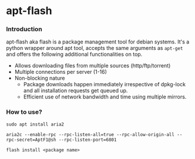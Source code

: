 # apt-flash

### Introduction
 
apt-flash aka flash is a package management tool for debian systems.
It's a python wrapper around apt tool, accepts the same arguments as `apt-get` and offers the following additional functionalities on top.

* Allows downloading files from multiple sources (http/ftp/torrent)
* Multiple connections per server (1-16)
* Non-blocking nature
  * Package downloads happen immediately irrespective of dpkg-lock and all installation requests get queued up.
  * Efficient use of network bandwidth and time using multiple mirrors.


### How to use?

`sudo apt install aria2`

`aria2c --enable-rpc --rpc-listen-all=true --rpc-allow-origin-all --rpc-secret=AptF1@sh --rpc-listen-port=6801`

`flash install <package name>`

